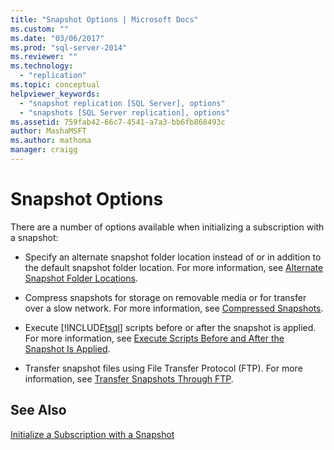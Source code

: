```yaml
---
title: "Snapshot Options | Microsoft Docs"
ms.custom: ""
ms.date: "03/06/2017"
ms.prod: "sql-server-2014"
ms.reviewer: ""
ms.technology: 
  - "replication"
ms.topic: conceptual
helpviewer_keywords: 
  - "snapshot replication [SQL Server], options"
  - "snapshots [SQL Server replication], options"
ms.assetid: 759fab42-66c7-4541-a7a3-bb6fb868493c
author: MashaMSFT
ms.author: mathoma
manager: craigg
---
```

# Snapshot Options
  There are a number of options available when initializing a subscription with a snapshot:  
  
-   Specify an alternate snapshot folder location instead of or in addition to the default snapshot folder location. For more information, see [Alternate Snapshot Folder Locations](alternate-snapshot-folder-locations.md).  
  
-   Compress snapshots for storage on removable media or for transfer over a slow network. For more information, see [Compressed Snapshots](compressed-snapshots.md).  
  
-   Execute [!INCLUDE[tsql](../../includes/tsql-md.md)] scripts before or after the snapshot is applied. For more information, see [Execute Scripts Before and After the Snapshot Is Applied](execute-scripts-before-and-after-the-snapshot-is-applied.md).  
  
-   Transfer snapshot files using File Transfer Protocol (FTP). For more information, see [Transfer Snapshots Through FTP](transfer-snapshots-through-ftp.md).  
  
## See Also  
 [Initialize a Subscription with a Snapshot](initialize-a-subscription-with-a-snapshot.md)  
  
  
